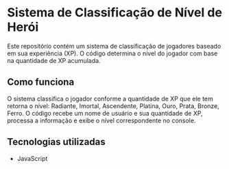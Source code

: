 # Sistema de Classificação de Nível de Herói

Este repositório contém um sistema de classificação de jogadores baseado em sua experiência (XP). O código determina o nível do jogador com base na quantidade de XP acumulada.

## Como funciona

O sistema classifica o jogador conforme a quantidade de XP que ele tem retorna o nível: Radiante, Imortal, Ascendente, Platina, Ouro, Prata, Bronze, Ferro.
O código recebe um nome de usuário e sua quantidade de XP, processa a informação e exibe o nível correspondente no console.

## Tecnologias utilizadas  
- JavaScript  

